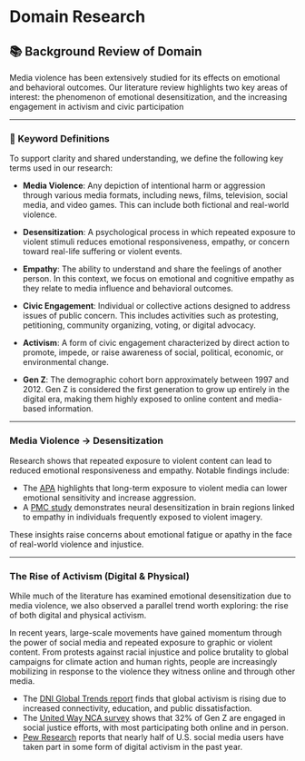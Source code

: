 # Domain Research

## 📚 Background Review of Domain

Media violence has been extensively studied for its effects on emotional and
behavioral outcomes. Our literature review highlights two key areas of interest:
the phenomenon of emotional desensitization, and the increasing engagement in
activism and civic participation

---

### 🔑 Keyword Definitions

To support clarity and shared understanding, we define the following key terms
used in our research:

- **Media Violence**: Any depiction of intentional harm or aggression through
various media formats, including news, films, television, social media, and
video games. This can include both fictional and real-world violence.

- **Desensitization**: A psychological process in which repeated exposure to
violent stimuli reduces emotional responsiveness, empathy, or concern toward
real-life suffering or violent events.

- **Empathy**: The ability to understand and share the feelings of another
person. In this context, we focus on emotional and cognitive empathy as they
relate to media influence and behavioral outcomes.

- **Civic Engagement**: Individual or collective actions designed to address
issues of public concern. This includes activities such as protesting,
petitioning, community organizing, voting, or digital advocacy.

- **Activism**: A form of civic engagement characterized by direct action to
promote, impede, or raise awareness of social, political, economic, or
environmental change.

- **Gen Z**: The demographic cohort born approximately between 1997 and 2012.
Gen Z is considered the first generation to grow up entirely in the digital
era, making them highly exposed to online content and media-based information.

---

### Media Violence → Desensitization

Research shows that repeated exposure to violent content can lead to reduced emotional
responsiveness and empathy. Notable findings include:

- The [APA](https://www.apa.org/topics/video-games/violence-harmful-effects) highlights
that long-term exposure to violent media can lower emotional sensitivity and
increase aggression.
- A [PMC study](https://pmc.ncbi.nlm.nih.gov/articles/PMC4522002/) demonstrates neural
desensitization in brain regions linked to empathy in individuals frequently exposed
to violent imagery.

These insights raise concerns about emotional fatigue or apathy in the face of
real-world violence and injustice.

---

### The Rise of Activism (Digital & Physical)

While much of the literature has examined emotional desensitization due to media
violence, we also observed a parallel trend worth exploring: the rise of both
digital and physical activism.

In recent years, large-scale movements have gained momentum through the power of
social media and repeated exposure to graphic or violent content. From protests
against racial injustice and police brutality to global campaigns for climate
action and human rights, people are increasingly mobilizing in response to the
violence they witness online and through other media.

- The [DNI Global Trends report](https://www.dni.gov/index.php/gt2040-home/gt2040-deeper-looks/future-of-public-activism)
finds that global activism is rising due to increased connectivity, education,
and public dissatisfaction.
- The [United Way NCA survey](https://unitedwaynca.org/blog/gen-z-activism-survey/)
shows that 32% of Gen Z are engaged in social justice efforts, with most
participating both online and in person.
- [Pew Research](https://www.pewresearch.org/internet/2023/06/29/americans-views-of-and-experiences-with-activism-on-social-media/)
reports that nearly half of U.S. social media users have taken part in some form
of digital activism in the past year.
